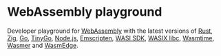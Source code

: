 # WebAssembly playground

Developer playground for [WebAssembly](https://webassembly.org) with the latest versions of
[Rust](https://rust-lang.org),
[Zig](https://ziglang.org),
[Go](https://go.dev),
[TinyGo](https://tinygo.org),
[Node.js](https://nodejs.org),
[Emscripten](https://emscripten.org),
[WASI SDK](https://wasi.dev),
[WASIX libc](https://wasix.org),
[Wasmtime](https://wasmtime.dev),
[Wasmer](https://wasmer.io) and
[WasmEdge](https://wasmedge.org).
